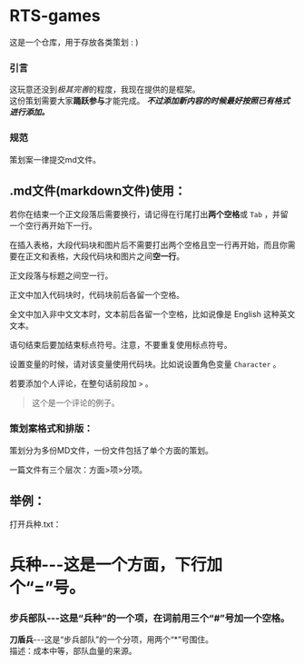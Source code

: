 RTS-games
=

这是一个仓库，用于存放各类策划 : ) 

### 引言  

这玩意还没到*极其完善*的程度，我现在提供的是框架。  
这份策划需要大家**踊跃参与**才能完成。 
***不过添加新内容的时候最好按照已有格式进行添加。*** 

### 规范  

策划案一律提交md文件。

## .md文件(markdown文件)使用：

若你在结束一个正文段落后需要换行，请记得在行尾打出**两个空格**或 `Tab` ，并留一个空行再开始下一行。  

在插入表格，大段代码块和图片后不需要打出两个空格且空一行再开始，而且你需要在正文和表格，大段代码块和图片之间**空一行**。   

正文段落与标题之间空一行。  

正文中加入代码块时，代码块前后各留一个空格。  

全文中加入非中文文本时，文本前后各留一个空格，比如说像是 English 这种英文文本。

语句结束后要加结束标点符号。注意，不要重复使用标点符号。  

设置变量的时候，请对该变量使用代码块。比如说设置角色变量 `Character` 。

若要添加个人评论，在整句话前段加 `>` 。  
>这个是一个评论的例子。 

### 策划案格式和排版：
策划分为多份MD文件，一份文件包括了单个方面的策划。  

一篇文件有三个层次：方面>项>分项。  

## 举例：
打开兵种.txt：

兵种---这是一个方面，下行加个“=”号。
=

### 步兵部队---这是“兵种”的一个项，在词前用三个“#”号加一个空格。

**刀盾兵**---这是“步兵部队”的一个分项，用两个“*”号围住。  
描述：成本中等，部队血量的来源。

 
